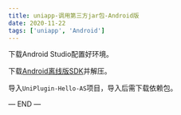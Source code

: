 ```yaml
---
title: uniapp-调用第三方jar包-Android版
date: 2020-11-22
tags: ['uniapp', 'Android']
---
```


下载Android Studio配置好环境。

下载[Android离线版SDK](https://nativesupport.dcloud.net.cn/AppDocs/download/android?id=android-%e7%a6%bb%e7%ba%bfsdk-%e6%ad%a3%e5%bc%8f%e7%89%88)并解压。


导入`UniPlugin-Hello-AS`项目，导入后需下载依赖包。


— END —
